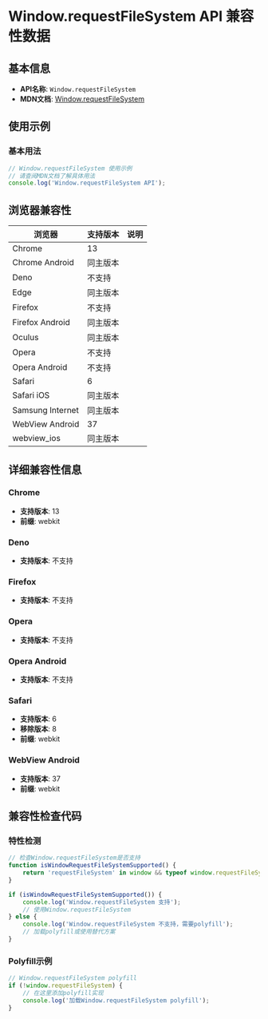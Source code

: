 # Window.requestFileSystem API 兼容性数据

## 基本信息

- **API名称**: `Window.requestFileSystem`
- **MDN文档**: [Window.requestFileSystem](https://developer.mozilla.org/docs/Web/API/Window/requestFileSystem)

## 使用示例

### 基本用法

```javascript
// Window.requestFileSystem 使用示例
// 请查阅MDN文档了解具体用法
console.log('Window.requestFileSystem API');
```

## 浏览器兼容性

| 浏览器 | 支持版本 | 说明 |
|--------|----------|------|
| Chrome | 13 |  |
| Chrome Android | 同主版本 |  |
| Deno | 不支持 |  |
| Edge | 同主版本 |  |
| Firefox | 不支持 |  |
| Firefox Android | 同主版本 |  |
| Oculus | 同主版本 |  |
| Opera | 不支持 |  |
| Opera Android | 不支持 |  |
| Safari | 6 |  |
| Safari iOS | 同主版本 |  |
| Samsung Internet | 同主版本 |  |
| WebView Android | 37 |  |
| webview_ios | 同主版本 |  |

## 详细兼容性信息

### Chrome

- **支持版本**: 13
- **前缀**: webkit

### Deno

- **支持版本**: 不支持

### Firefox

- **支持版本**: 不支持

### Opera

- **支持版本**: 不支持

### Opera Android

- **支持版本**: 不支持

### Safari

- **支持版本**: 6
- **移除版本**: 8
- **前缀**: webkit

### WebView Android

- **支持版本**: 37
- **前缀**: webkit

## 兼容性检查代码

### 特性检测

```javascript
// 检查Window.requestFileSystem是否支持
function isWindowRequestFileSystemSupported() {
    return 'requestFileSystem' in window && typeof window.requestFileSystem === 'function';
}

if (isWindowRequestFileSystemSupported()) {
    console.log('Window.requestFileSystem 支持');
    // 使用Window.requestFileSystem
} else {
    console.log('Window.requestFileSystem 不支持，需要polyfill');
    // 加载polyfill或使用替代方案
}
```

### Polyfill示例

```javascript
// Window.requestFileSystem polyfill
if (!window.requestFileSystem) {
    // 在这里添加polyfill实现
    console.log('加载Window.requestFileSystem polyfill');
}
```

